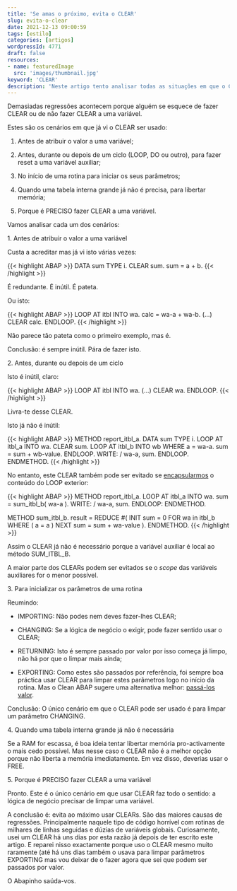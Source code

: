 ```yaml
---
title: 'Se amas o próximo, evita o CLEAR'
slug: evita-o-clear
date: 2021-12-13 09:00:59
tags: [estilo]
categories: [artigos]
wordpressId: 4771
draft: false
resources:
- name: featuredImage
  src: 'images/thumbnail.jpg'
keyword: 'CLEAR'
description: 'Neste artigo tento analisar todas as situações em que o CLEAR costuma ser usado e porque é que pode ser evitado em quase todos.'
---
```

Demasiadas regressões acontecem porque alguém se esquece de fazer CLEAR ou de não fazer CLEAR a uma variável.

<!--more-->

Estes são os cenários em que já vi o CLEAR ser usado:

  1. Antes de atribuir o valor a uma variável;

  2. Antes, durante ou depois de um ciclo (LOOP, DO ou outro), para fazer reset a uma variável auxiliar;

  3. No início de uma rotina para iniciar os seus parâmetros;

  4. Quando uma tabela interna grande já não é precisa, para libertar memória;

  5. Porque é PRECISO fazer CLEAR a uma variável.

Vamos analisar cada um dos cenários:

1\. Antes de atribuir o valor a uma variável

Custa a acreditar mas já vi isto várias vezes:

{{< highlight ABAP >}}
DATA sum TYPE i.
CLEAR sum.
sum = a + b.
{{< /highlight >}}

É redundante. É inútil. É pateta.

Ou isto:

{{< highlight ABAP >}}
LOOP AT itbl INTO wa.
  calc = wa-a + wa-b.
  (...)
  CLEAR calc.
ENDLOOP.
{{< /highlight >}}

Não parece tão pateta como o primeiro exemplo, mas é.

Conclusão: é sempre inútil. Pára de fazer isto.

2\. Antes, durante ou depois de um ciclo

Isto é inútil, claro:

{{< highlight ABAP >}}
LOOP AT itbl INTO wa.
  (...)
  CLEAR wa.
ENDLOOP.
{{< /highlight >}}

Livra-te desse CLEAR.

Isto já não é inútil:

{{< highlight ABAP >}}
METHOD report_itbl_a.
  DATA sum TYPE i.
  LOOP AT itbl_a INTO wa.
    CLEAR sum.
    LOOP AT itbl_b INTO wb WHERE a = wa-a.
      sum = sum + wb-value.
    ENDLOOP.
    WRITE: / wa-a, sum.
  ENDLOOP.
ENDMETHOD.
{{< /highlight >}}

No entanto, este CLEAR também pode ser evitado se [encapsularmos][1] o conteúdo do LOOP exterior:

{{< highlight ABAP >}}
METHOD report_itbl_a.
  LOOP AT itbl_a INTO wa.
    sum = sum_itbl_b( wa-a ).
    WRITE: / wa-a, sum.
  ENDLOOP:
ENDMETHOD.

METHOD sum_itbl_b.
  result = REDUCE #(
    INIT sum = 0
    FOR wa in itbl_b WHERE ( a = a )
    NEXT sum = sum + wa-value ).
ENDMETHOD.
{{< /highlight >}}

Assim o CLEAR já não é necessário porque a variável auxiliar é local ao método SUM_ITBL_B.

A maior parte dos CLEARs podem ser evitados se o _scope_ das variáveis auxiliares for o menor possível.

3\. Para inicializar os parâmetros de uma rotina

Reumindo:

  * IMPORTING: Não podes nem deves fazer-lhes CLEAR;

  * CHANGING: Se a lógica de negócio o exigir, pode fazer sentido usar o CLEAR;

  * RETURNING: Isto é sempre passado por valor por isso começa já limpo, não há por que o limpar mais ainda;

  * EXPORTING: Como estes são passados por referência, foi sempre boa práctica usar CLEAR para limpar estes parâmetros logo no início da rotina. Mas o Clean ABAP sugere uma alternativa melhor: [passá-los valor][2].

Conclusão: O único cenário em que o CLEAR pode ser usado é para limpar um parâmetro CHANGING.

4\. Quando uma tabela interna grande já não é necessária

Se a RAM for escassa, é boa ideia tentar libertar memória pro-activamente o mais cedo possível. Mas nesse caso o CLEAR não é a melhor opção porque não liberta a memória imediatamente. Em vez disso, deverias usar o FREE.

5\. Porque é PRECISO fazer CLEAR a uma variável

Pronto. Este é o único cenário em que usar CLEAR faz todo o sentido: a lógica de negócio precisar de limpar uma variável.

A conclusão é: evita ao máximo usar CLEARs. São das maiores causas de regressões. Principalmente naquele tipo de código horrível com rotinas de milhares de linhas seguidas e dúzias de variáveis globais. Curiosamente, usei um CLEAR há uns dias por esta razão já depois de ter escrito este artigo. E reparei nisso exactamente porque uso o CLEAR mesmo muito raramente (até há uns dias também o usava para limpar parâmetros EXPORTING mas vou deixar de o fazer agora que sei que podem ser passados por valor.

O Abapinho saúda-vos.

   [1]: https://refactoring.com/catalog/extractFunction.html
   [2]: https://github.com/SAP/styleguides/blob/main/clean-abap/CleanABAP.md#dont-clear-value-parameters
